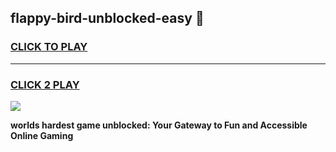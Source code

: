 
## flappy-bird-unblocked-easy 👋
<h3>
<a href="https://premium.freeplayer.one?title=flappy-bird-unblocked-easy&ref=14F">CLICK TO PLAY</a></h3>
<hr>

<h3>
<a href="https://premium.freeplayer.one?title=flappy-bird-unblocked-easy&ref=14F">CLICK 2 PLAY</a>
  
</h3>

<a href="https://premium.freeplayer.one?title=flappy-bird-unblocked-easy&ref=12F/"><img src="https://clearcache.store/games.png"></a>


**worlds hardest game unblocked: Your Gateway to Fun and Accessible Online Gaming**
